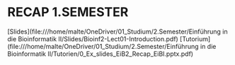 # RECAP 1.SEMESTER
[Slides](file:///home/malte/OneDriver/01_Studium/2.Semester/Einführung in die Bioinformatik II/Slides/Bioinf2-Lect01-Introduction.pdf)
[Tutorium](file:///home/malte/OneDriver/01_Studium/2.Semester/Einführung in die Bioinformatik II/Tutorien/0_Ex_slides_EiB2_Recap_EiBI.pptx.pdf)

